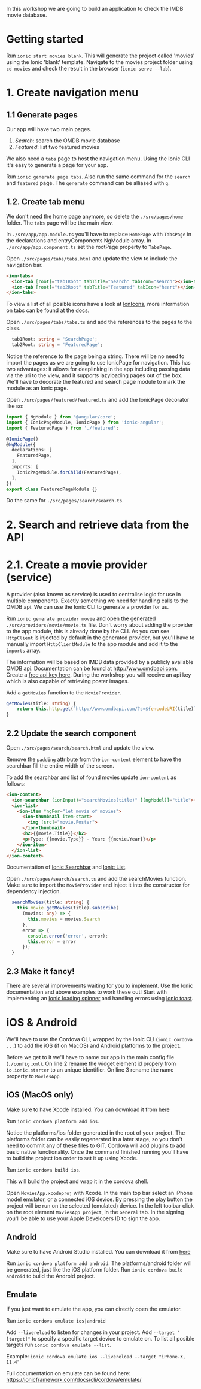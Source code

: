 In this workshop we are going to build an application to check the IMDB movie database.

# Getting started
Run `ionic start movies blank`. This will generate the project called 'movies' using the Ionic 'blank' template.
Navigate to the movies project folder using `cd movies` and check the result in the browser (`ionic serve --lab`).

# 1. Create navigation menu
## 1.1 Generate pages
Our app will have two main pages.

1. *Search*: search the OMDB movie database
2. *Featured*: list two featured movies

We also need a `tabs` page to host the navigation menu. Using the Ionic CLI it's easy to generate a page for your app.

Run `ionic generate page tabs`. Also run the same command for the `search` and `featured` page. The `generate` command can be alliased with `g`.

## 1.2. Create tab menu
We don't need the home page anymore, so delete the `./src/pages/home` folder. The `tabs` page will be the main view. 

In `./src/app/app.module.ts` you'll have to replace `HomePage` with `TabsPage` in the declarations and entryComponents NgModule array.
In `./src/app/app.component.ts` set the rootPage property to `TabsPage`.

Open `./src/pages/tabs/tabs.html` and update the view to include the navigation bar.
```html
<ion-tabs>
  <ion-tab [root]="tab1Root" tabTitle="Search" tabIcon="search"></ion-tab>
  <ion-tab [root]="tab2Root" tabTitle="Featured" tabIcon="heart"></ion-tab>
</ion-tabs>
```
To view a list of all posible icons have a look at [IonIcons](https://ionicframework.com/docs/ionicons/), more information on tabs can be found at the [docs](https://ionicframework.com/docs/components/#tabs-icon-text).

Open `./src/pages/tabs/tabs.ts` and add the references to the pages to the class.
```typescript
  tab1Root: string = 'SearchPage';
  tab2Root: string = 'FeaturedPage';
```

Notice the reference to the page being a string. There will be no need to import the pages as we are going to use IonicPage for navigation. This has two advantages: it allows for deeplinking in the app including passing data via the uri to the view, and it supports lazyloading pages out of the box. We'll have to decorate the featured and search page module to mark the module as an Ionic page.

Open `./src/pages/featured/featured.ts` and add the IonicPage decorator like so:

```typescript
import { NgModule } from '@angular/core';
import { IonicPageModule, IonicPage } from 'ionic-angular';
import { FeaturedPage } from './featured';

@IonicPage()
@NgModule({
  declarations: [
    FeaturedPage,
  ],
  imports: [
    IonicPageModule.forChild(FeaturedPage),
  ],
})
export class FeaturedPageModule {}
```

Do the same for `./src/pages/search/search.ts`.

# 2. Search and retrieve data from the API
# 2.1. Create a movie provider (service)
A provider (also known as service) is used to centralise logic for use in multiple components. Exactly something we need for handling calls to the OMDB api. We can use the Ionic CLI to generate a provider for us.

Run `ionic generate provider movie` and open the generated `./src/providers/movie/movie.ts` file. Don't worry about adding the provider to the app module, this is already done by the CLI.
As you can see `HttpClient` is injected by default in the generated provider, but you'll have to manually import `HttpClientModule` to the app module and add it to the `imports` array.

The information will be based on IMDB data provided by a publicly available OMDB api. Documentation can be found at http://www.omdbapi.com. Create a [free api key here](http://www.omdbapi.com/apikey.aspx). During the workshop you will receive an api key which is also capable of retrieving poster images.

Add a `getMovies` function to the `MovieProvider`.

```typescript
getMovies(title: string) {
    return this.http.get(`http://www.omdbapi.com/?s=${encodeURI(title)}&apikey=6c3a2d45`)
}
```

## 2.2 Update the search component
Open `./src/pages/search/search.html` and update the view.

Remove the `padding` attribute from the `ion-content` element to have the searchbar fill the entire width of the screen.

To add the searchbar and list of found movies update `ion-content` as follows:
```html
<ion-content>
  <ion-searchbar (ionInput)="searchMovies(title)" [(ngModel)]="title"></ion-searchbar>
  <ion-list>
    <ion-item *ngFor="let movie of movies">
      <ion-thumbnail item-start>
        <img [src]="movie.Poster">
      </ion-thumbnail>
      <h2>{{movie.Title}}</h2>
      <p>Type: {{movie.Type}} - Year: {{movie.Year}}</p>
    </ion-item>
  </ion-list>
</ion-content>
```
Documentation of [Ionic Searchbar](https://ionicframework.com/docs/components/#searchbar) and [Ionic List](https://ionicframework.com/docs/components/#lists).

Open `./src/pages/search/search.ts` and add the searchMovies function. Make sure to import the `MovieProvider` and inject it into the constructor for dependency injection.

```typescript
  searchMovies(title: string) {
    this.movie.getMovies(title).subscribe(
      (movies: any) => {
        this.movies = movies.Search
      },
      error => {
        console.error('error', error);
        this.error = error
      });
  }
```

## 2.3 Make it fancy!
There are several improvements waiting for you to implement. Use the Ionic documentation and above examples to work these out! Start with implementing an [Ionic loading spinner](https://ionicframework.com/docs/components/#loading) and handling errors using [Ionic toast](https://ionicframework.com/docs/components/#toast).

# iOS & Android
We'll have to use the Cordova CLI, wrapped by the Ionic CLI (`ionic cordova ...`) to add the iOS (if on MacOS) and Android platforms to the project.

Before we get to it we'll have to name our app in the main config file (`./config.xml`). On line 2 rename the widget element id propery from `io.ionic.starter` to an unique identifier. On line 3 rename the name property to `MoviesApp`.

## iOS (MacOS only)
Make sure to have Xcode installed. You can download it from [here](https://developer.apple.com/xcode/)

Run `ionic cordova platform add ios`. 

Notice the platforms/ios folder generated in the root of your project. The platforms folder can be easily regenerated in a later stage, so you don't need to commit any of these files to GIT. Cordova will add plugins to add basic native functionality. Once the command finished running you'll have to build the project ion order to set it up using Xcode.

Run `ionic cordova build ios`.

This will build the project and wrap it in the cordova shell.

Open `MoviesApp.xcodeproj` with Xcode. In the main top bar select an iPhone model emulator, or a connected iOS device. By pressing the play button the project will be run on the selected (emulated) device. In the left toolbar click on the root element `MoviesApp project`, in the `General` tab.  In the signing you'll be able to use your Apple Developers ID to sign the app.

## Android
Make sure to have Android Studio installed. You can download it from [here](https://developer.android.com/studio/)

Run `ionic cordova platform add android`. The platforms/android folder will be generated, just like the iOS platform folder.
Run `ionic cordova build android` to build the Android project. 


## Emulate
If you just want to emulate the app, you can directly open the emulator. 

Run `ionic cordova emulate ios|android`

Add `--livereload` to listen for changes in your project. 
Add `--target "[target]"` to specify a specific target device to emulate on. To list all posible targets run `ionic cordova emulate --list`.

Example: `ionic cordova emulate ios --livereload --target "iPhone-X, 11.4"`

Full documentation on emulate can be found here: https://ionicframework.com/docs/cli/cordova/emulate/
